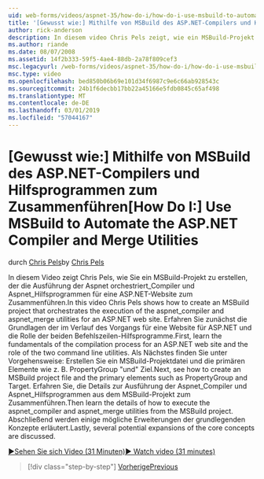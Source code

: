 ```yaml
---
uid: web-forms/videos/aspnet-35/how-do-i/how-do-i-use-msbuild-to-automate-the-aspnet-compiler-and-merge-utilities
title: '[Gewusst wie:] Mithilfe von MSBuild des ASP.NET-Compilers und Hilfsprogrammen zum Zusammenführen | Microsoft-Dokumentation'
author: rick-anderson
description: In diesem video Chris Pels zeigt, wie ein MSBuild-Projekt zu erstellen, der die Ausführung der Dienstprogramme Aspnet_compiler und Aspnet_merge für einen ASP tätig orchestriert...
ms.author: riande
ms.date: 08/07/2008
ms.assetid: 14f2b333-59f5-4ae4-88db-2a78f809cef3
msc.legacyurl: /web-forms/videos/aspnet-35/how-do-i/how-do-i-use-msbuild-to-automate-the-aspnet-compiler-and-merge-utilities
msc.type: video
ms.openlocfilehash: bed850b06b69e101d34f6987c9e6c66ab928543c
ms.sourcegitcommit: 24b1f6decbb17bb22a45166e5fdb0845c65af498
ms.translationtype: MT
ms.contentlocale: de-DE
ms.lasthandoff: 03/01/2019
ms.locfileid: "57044167"
---
```

<a name="how-do-i-use-msbuild-to-automate-the-aspnet-compiler-and-merge-utilities"></a><span data-ttu-id="985e9-103">[Gewusst wie:] Mithilfe von MSBuild des ASP.NET-Compilers und Hilfsprogrammen zum Zusammenführen</span><span class="sxs-lookup"><span data-stu-id="985e9-103">[How Do I:] Use MSBuild to Automate the ASP.NET Compiler and Merge Utilities</span></span>
====================
<span data-ttu-id="985e9-104">durch [Chris Pels](https://twitter.com/chrispels)</span><span class="sxs-lookup"><span data-stu-id="985e9-104">by [Chris Pels](https://twitter.com/chrispels)</span></span>

<span data-ttu-id="985e9-105">In diesem Video zeigt Chris Pels, wie Sie ein MSBuild-Projekt zu erstellen, der die Ausführung der Aspnet orchestriert\_Compiler und Aspnet\_Hilfsprogrammen für eine ASP.NET-Website zum Zusammenführen.</span><span class="sxs-lookup"><span data-stu-id="985e9-105">In this video Chris Pels shows how to create an MSBuild project that orchestrates the execution of the aspnet\_compiler and aspnet\_merge utilities for an ASP.NET web site.</span></span> <span data-ttu-id="985e9-106">Erfahren Sie zunächst die Grundlagen der im Verlauf des Vorgangs für eine Website für ASP.NET und die Rolle der beiden Befehlszeilen-Hilfsprogramme.</span><span class="sxs-lookup"><span data-stu-id="985e9-106">First, learn the fundamentals of the compilation process for an ASP.NET web site and the role of the two command line utilities.</span></span> <span data-ttu-id="985e9-107">Als Nächstes finden Sie unter Vorgehensweise: Erstellen Sie ein MSBuild-Projektdatei und die primären Elemente wie z. B. PropertyGroup "und" Ziel.</span><span class="sxs-lookup"><span data-stu-id="985e9-107">Next, see how to create an MSBuild project file and the primary elements such as PropertyGroup and Target.</span></span> <span data-ttu-id="985e9-108">Erfahren Sie, die Details zur Ausführung der Aspnet\_Compiler und Aspnet\_Hilfsprogrammen aus dem MSBuild-Projekt zum Zusammenführen.</span><span class="sxs-lookup"><span data-stu-id="985e9-108">Then learn the details of how to execute the aspnet\_compiler and aspnet\_merge utilities from the MSBuild project.</span></span> <span data-ttu-id="985e9-109">Abschließend werden einige mögliche Erweiterungen der grundlegenden Konzepte erläutert.</span><span class="sxs-lookup"><span data-stu-id="985e9-109">Lastly, several potential expansions of the core concepts are discussed.</span></span>

[<span data-ttu-id="985e9-110">&#9654;Sehen Sie sich Video (31 Minuten)</span><span class="sxs-lookup"><span data-stu-id="985e9-110">&#9654; Watch video (31 minutes)</span></span>](https://channel9.msdn.com/Blogs/ASP-NET-Site-Videos/how-do-i-use-msbuild-to-automate-the-aspnet-compiler-and-merge-utilities)

> [!div class="step-by-step"]
> [<span data-ttu-id="985e9-111">Vorherige</span><span class="sxs-lookup"><span data-stu-id="985e9-111">Previous</span></span>](how-do-i-serialize-a-graph-with-the-entity-framework.md)
